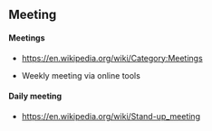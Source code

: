 ## Meeting

#### Meetings
- https://en.wikipedia.org/wiki/Category:Meetings

- Weekly meeting via online tools


#### Daily meeting

- https://en.wikipedia.org/wiki/Stand-up_meeting

